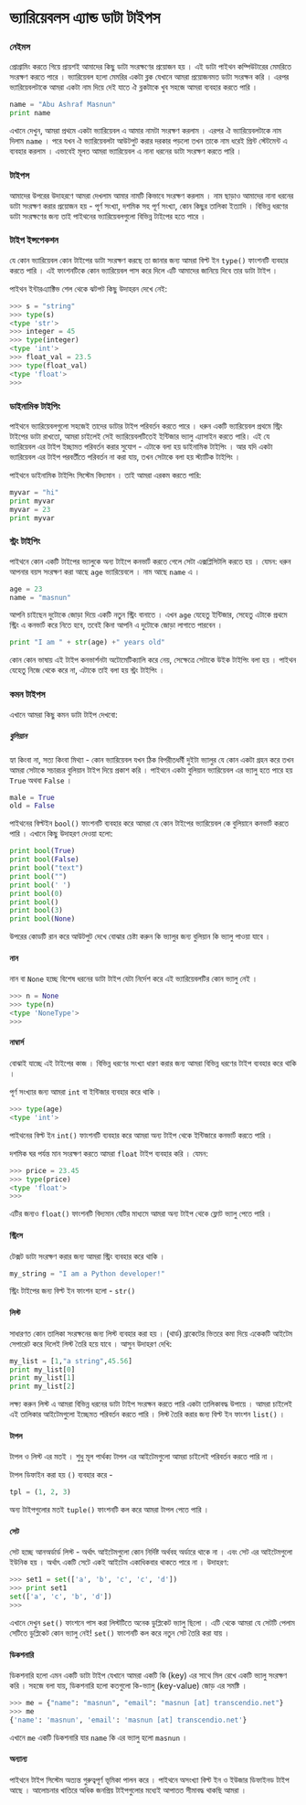 # ভ্যারিয়েবলস এ্যান্ড ডাটা টাইপস

### নেইমস

প্রোগ্রামিং করতে গিয়ে প্রায়শই আমাদের কিছু ডাটা সংরক্ষণের প্রয়োজন হয় । এই ডাটা পাইথন কম্পিউটারের মেমরিতে সংরক্ষণ করতে পারে । ভ্যারিয়েবল হলো মেমরির একটা ব্লক যেখানে আমরা প্রয়োজনমত ডাটা সংরক্ষন করি । এরপর ভ্যারিয়েবলটাকে আমরা একটা নাম দিয়ে দেই যাতে ঐ ব্লকটাকে খুব সহজে আমরা ব্যবহার করতে পারি । 

```python
name = "Abu Ashraf Masnun"
print name
```

এখানে দেখুন, আমরা প্রথমে একটা ভ্যারিয়েবল এ আমার নামটা সংরক্ষণ করলাম । এরপর ঐ ভ্যারিয়েবলটাকে নাম দিলাম `name` । পরে যখন ঐ ভ্যারিয়েবলটা আউটপুট করার দরকার পড়লো তখন তাকে নাম ধরেই প্রিন্ট স্টেটমেন্ট এ ব্যবহার করলাম । এভাবেই মূলত আমরা ভ্যারিয়েবল এ নানা ধরনের ডাটা সংরক্ষণ করতে পারি । 

### টাইপস 

আমাদের উপরের উদাহরণে আমরা দেখলাম আমার নামটি কিভাবে সংরক্ষণ করলাম । নাম ছাড়াও আমাদের নানা ধরনের ডাটা সংরক্ষণ করার প্রয়োজন হয় - পূর্ণ সংখ্যা, দশমিক সহ পূর্ণ সংখ্যা, কোন কিছুর তালিকা ইত্যাদি । বিভিন্ন ধরণের ডাটা সংরক্ষণের জন্য তাই পাইথনের ভ্যারিয়েবলগুলো বিভিন্ন টাইপের হতে পারে । 

### টাইপ ইন্সপেকশন

যে কোন ভ্যারিয়েবল কোন টাইপের ডাটা সংরক্ষণ করছে তা জানার জন্য আমরা বিল্ট ইন `type()` ফাংশনটি ব্যবহার করতে পারি । এই ফাংশনটিকে কোন ভ্যারিয়েবল পাস করে দিলে এটি আমাদের জানিয়ে দিবে তার ডাটা টাইপ । 

পাইথন ইন্টারএ্যাক্টিভ শেল থেকে ঝটপট কিছু উদাহরন দেখে নেই: 

```python
>>> s = "string"
>>> type(s)
<type 'str'>
>>> integer = 45
>>> type(integer)
<type 'int'>
>>> float_val = 23.5
>>> type(float_val)
<type 'float'>
>>>
```

### ডাইনামিক টাইপিং

পাইথনে ভ্যারিয়েবলগুলো সহজেই তাদের ডাটার টাইপ পরিবর্তন করতে পারে । ধরুন একটি ভ্যারিয়েবল প্রথমে স্ট্রিং টাইপের ডাটা রাখতো, আমরা চাইলেই সেই ভ্যারিয়েবলটিতেই ইন্টিজার ভ্যালু এ্যাসাইন করতে পারি। এই যে ভ্যারিয়েবল এর টাইপ ইচ্ছামত পরিবর্তন করার সুযোগ - এটাকে বলা হয় ডাইনামিক টাইপিং । আর যদি একটা ভ্যারিয়েবল এর টাইপ পরবর্তীতে পরিবর্তন না করা যায়, তখন সেটাকে বলা হয় স্ট্যাটিক টাইপিং । 

পাইথনে ডাইনামিক টাইপিং সিস্টেম বিদ্যমান । তাই আমরা এরকম করতে পারি: 

```python
myvar = "hi"
print myvar
myvar = 23
print myvar
```

### স্ট্রং টাইপিং 

পাইথনে কোন একটি টাইপের ভ্যালুকে অন্য টাইপে কনভার্ট করতে গেলে সেটা এক্সপ্লিসিটলি করতে হয় । যেমন: ধরুন আপনার বয়স সংরক্ষণ করা আছে `age`  ভ্যারিয়েবলে । নাম আছে `name` এ । 

```python
age = 23
name = "masnun"
```

আপনি চাইছেন দুটোকে জোড়া দিয়ে একটি নতুন স্ট্রিং বানাতে । এখন `age` যেহেতু ইন্টিজার, সেহেতু এটাকে প্রথমে স্ট্রিং এ কনভার্ট করে নিতে হবে, তবেই কিনা আপনি এ দুটোকে জোড়া লাগাতে পারবেন । 

```python
print "I am " + str(age) +" years old" 
```
কোন কোন ভাষায় এই টাইপ কনভার্শনটা অটোমেটিক্যালি করে নেয়, সেক্ষেত্রে সেটাকে উইক টাইপিং বলা হয় । পাইথন যেহেতু নিজে থেকে করে না, এটাকে তাই বলা হয় স্ট্রং টাইপিং । 


### কমন টাইপস

এখানে আমরা কিছু কমন ডাটা টাইপ দেখবো: 

##### বুলিয়ান 

হ্যা কিংবা না, সত্য কিংবা মিথ্যা - কোন ভ্যারিয়েবল যখন ঠিক বিপরীতধর্মী দুইটা ভ্যালুর যে কোন একটা গ্রহন করে তখন আমরা সেটাকে সচারচর বুলিয়ান টাইপ দিয়ে প্রকাশ করি । পাইথনে একটা বুলিয়ান ভ্যারিয়েবল এর ভ্যালু হতে পারে হয় `True` অথবা `False` । 

```python
male = True
old = False
```

পাইথনের বিল্টইন `bool()` ফাংশনটি ব্যবহার করে আমরা যে কোন টাইপের ভ্যারিয়েবল কে বুলিয়ানে কনভার্ট করতে পারি । এখানে কিছু উদাহরণ দেওয়া হলো: 

```python
print bool(True)
print bool(False)
print bool("text")
print bool("")
print bool(' ')
print bool(0)
print bool()
print bool(3)
print bool(None)
```
উপরের কোডটি রান করে আউটপুট দেখে বোঝার চেষ্টা করুন কি ভ্যালুর জন্য বুলিয়ান কি ভ্যালু পাওয়া যাবে । 

#### নান 

নান বা `None` হচ্ছে বিশেষ ধরনের ডাটা টাইপ যেটা নির্দেশ করে এই ভ্যারিয়েবলটির কোন ভ্যালু নেই । 

```python
>>> n = None
>>> type(n)
<type 'NoneType'>
>>>
```
#### নাম্বার্স 

বোঝাই যাচ্ছে এই টাইপের কাজ । বিভিন্ন ধরণের সংখ্যা ধারণ করার জন্য আমরা বিভিন্ন ধরণের টাইপ ব্যবহার করে থাকি । 

পূর্ণ সংখ্যার জন্য আমরা `int` বা ইন্টিজার ব্যবহার করে থাকি । 

```python
>>> type(age)
<type 'int'>
```
পাইথনের বিল্ট ইন `int()` ফাংশনটি ব্যবহার করে আমরা অন্য টাইপ থেকে ইন্টিজারে কনভার্ট করতে পারি । 

দশমিক ঘর পর্যন্ত মান সংরক্ষণ করতে আমরা `float` টাইপ ব্যবহার করি । যেমন: 

```python
>>> price = 23.45
>>> type(price)
<type 'float'>
>>>
```

এটির জন্যও `float()` ফাংশনটি বিদ্যমান যেটির মাধ্যমে আমরা অন্য টাইপ থেকে ফ্লোট ভ্যালু পেতে পারি । 

#### স্ট্রিংস 

টেক্সট ডাটা সংরক্ষণ করার জন্য আমরা স্ট্রিং ব্যবহার করে থাকি । 

```python
my_string = "I am a Python developer!"
```
স্ট্রিং টাইপের জন্য বিল্ট ইন ফাংশন হলো - `str()` 

#### লিস্ট 

সাধারণত কোন তালিকা সংরক্ষনের জন্য লিস্ট ব্যবহার করা হয় । (থার্ড) ব্রাকেটের ভিতরে কমা দিয়ে একেকটি আইটেম সেপারেট করে দিলেই লিস্ট তৈরি হয়ে যাবে । আসুন উদাহরণ দেখি:

```python
my_list = [1,"a string",45.56]
print my_list[0]
print my_list[1]
print my_list[2]
```

লক্ষ্য করুন লিস্ট এ আমরা বিভিন্ন ধরনের ডাটা টাইপ সংরক্ষন করতে পারি একটা তালিকাবদ্ধ উপায়ে । আমরা চাইলেই এই তালিকার আইটেমগুলো ইচ্ছেমত পরিবর্তন করতে পারি । লিস্ট তৈরি করার জন্য বিল্ট ইন ফাংশন `list()` । 

#### টাপল

টাপল ও লিস্ট এর মতই । শুধু মূল পার্থক্য টাপল এর আইটেমগুলো আমরা চাইলেই পরিবর্তন করতে পারি না । 

টাপল ডিফাইন করা হয় `()` ব্যবহার করে - 

```python
tpl = (1, 2, 3)
```

অন্য টাইপগুলোর মতই `tuple()` ফাংশনটি কল করে আমরা টাপল পেতে পারি । 

#### সেট 

সেট হচ্ছে আনঅর্ডার্ড লিস্ট - অর্থাৎ আইটেমগুলো কোন নির্দিষ্ট অর্থবহ অর্ডারে থাকে না । এবং সেট এর আইটেমগুলো ইউনিক হয় । অর্থাৎ একটি সেটে একই আইটেম একাধিকবার থাকতে পারে না । উদাহরণ: 

```python
>>> set1 = set(['a', 'b', 'c', 'c', 'd'])
>>> print set1
set(['a', 'c', 'b', 'd'])
>>>
```

এখানে দেখুন `set()` ফাংশনে পাস করা লিস্টটিতে অনেক ডুপ্লিকেট ভ্যালু ছিলো । এটি থেকে আমরা যে সেটটি পেলাম সেটিতে ডুপ্লিকেট কোন ভ্যালু নেই! `set()` ফাংশনটি কল করে নতুন সেট তৈরি করা যায় । 

#### ডিকশনারি 

ডিকশনারি হলো এমন একটি ডাটা টাইপ যেখানে আমরা একটি কি (key) এর সাথে মিল রেখে একটি ভ্যালু সংরক্ষণ করি । সহজে বলা যায়, ডিকশনারি হলো কতগুলো কি-ভ্যালু (key-value) জোড় এর সমষ্টি । 

```python
>>> me = {"name": "masnun", "email": "masnun [at] transcendio.net"}
>>> me
{'name': 'masnun', 'email': 'masnun [at] transcendio.net'}
```

এখানে `me` একটি ডিকশনারি যার `name` কি এর ভ্যালু হলো `masnun` । 

#### অন্যান্য 

পাইথনে টাইপ সিস্টেম অত্যন্ত গুরুত্বপূর্ণ ভূমিকা পালন করে । পাইথনে অসংখ্যা বিল্ট ইন ও ইউজার ডিফাইনড টাইপ আছে । আলোচনার খাতিরে অধিক জনপ্রিয় টাইপগুলোর মধ্যেই আপাতত সীমাবদ্ধ থাকছি আমরা । 